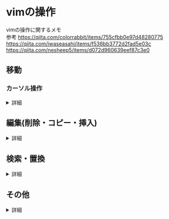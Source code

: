 # vimの操作

vimの操作に関するメモ  
参考
<https://qiita.com/colorrabbit/items/755cfbb0e97d48280775>
<https://qiita.com/iwaseasahi/items/f536bb3772d2fad5e03c>
<https://qiita.com/nesheep5/items/d072d960639eef87c3e0>


## 移動

  
### カーソル操作

<details>
  <summary>詳細</summary>

|操作|コマンド|
|:-|:-|
|*h,j,k,l*|←,↓,↑,→|
|*w*|1単語分前へ移動|
|*b*|1単語分後ろへ移動|
|*gg*|ファイル先頭に戻る|
|*Shift + g*|ファイル末尾に進む|
|*0*|行頭へ|
|*$*|行末へ|
|*^*|行の最初の空白でない文字へ|
|*5l*|5文字分右へ|
|*CTRL+f*|ページアップ|
|*CTRL+b*|ページダウン|
|*Shift+m*|カーソルを画面の中心へ|
|*f*|fを押して文字を打ち込むと、カーソル行にあるその文字のところに進む。文字入力後、; を押すと戻る|
|*%*|(, ), {, }, [, ] カッコ移動などの対応する場所へ移動|
|*mk*|現在のカーソル位置をマーク|
|*'k*|マークした位置へ|
|*d'k*|現在位置からマークまでを削除|


</details>

## 編集(削除・コピー・挿入)

<details>
  <summary>詳細</summary>
  
### 削除
<details>
  <summary>詳細</summary>

|操作|コマンド|
|:-|:-|
|*x*|1文字削除|
|*dd(連打)*|1行切り取り|
|*dd(x行目で１回目のdを押し、y行目で2回目のdを押す)*|x行目〜y行目までを切り取り|
|*5dd (xdd)*|5(x)行削除|
|*diw*|カーソル上の単語を削除|
|*di"*|ダブルクォーテーションの内部を削除|
|*dit*|HTMLタグの内部を削除|
|*ciw*|カーソル上の単語を削除して、インサートモード|
|*ci"*|ダブルクォーテーションの内部を削除して、インサートモード|
|*cit*|HTMLタグの内部を削除して、インサートモード|
|*D*|カーソル位置から行末まで削除|
|*C*|カーソル位置から行末まで削除して, インサートモード|
</details>

### コピー
<details>
  <summary>詳細</summary>

|操作|コマンド|
|:-|:-|
|*yy(連打)*|1行コピー|
|*yy(x行目で１回目のを押し、y行目で2回目のyを押す)*|x行目からy行目までをコピー|
|*yiw*|カーソル上の単語をコピー|
|*yi"*|ダブルクォーテーションの内部をコピー|
|*yit*|HTMLタグの内部をコピー|
</details>

### 挿入
<details>
  <summary>詳細</summary>

|操作|コマンド|
|:-|:-|
|*p*|貼り付け|
|*o*|現在の行の下に改行し、インサートモード|
|*a*|カーソルの右側にインサートモード|
|*i*|行頭に移動し、インサートモード|
|*A*|行末に移動し、インサートモード|
</details>

### インデント
<details>
  <summary>詳細</summary>

|操作|コマンド|
|:-|:-|
|*=*|選択行のインデント修正|
|*gg, shift+v, shift+g, =*|ファイル全体のインデント修正|
|*ctrl-t, ctrl-d*|挿入モードでインデントを追加/削除|
|*>>*|インデントを追加|
|*<<*|インデントを削除|
|*:set shiftwidth=4*|インデント幅をスペース4つ分にする|
|*:set autoindent*|オートインデントをON|
|*:set smartindent*|スマートなオートインデントをON|
</details>

</details>

## 検索・置換
<details>
  <summary>詳細</summary>
  
  ### 検索
  <details>
    <summary>詳細</summary>

|操作|コマンド|
|:-|:-|
|*/ + 文字*|ページ内の文字を検索|
|*n*|前方の同じ文字を検索|
|*N*|後方の同じ文字を検索|
|*/lover*|文字列hogeを検索（上から下へ）|
|*?lover*|文字列hogeを検索（下から上へ）|
|*検索候補表示中に n*|カーソルより下側にある検索候補に移動|
|*検索候補表示中に shift+n*|カーソルより上側にある検索候補に移動|
|_*_|今単語がある位置の単語を検索（カーソルより下側）|
|*#*|今単語がある位置の単語を検索（カーソルより上側）|
|*/lo[vb]er*|文字列の"lover"か"lober"を検索する|
|*/<love*|文字列"love"から始まる単語を検索|
|*/love>*|文字列"love"で終わる単語を検索|
|*/<love>*|文字列"love"を検索|
|*/^love*|文字列"love"から始まる行を検索|
|*/love$*|文字列"love"で終わる行を検索|
|*/^love$*|文字列"love"だけの行を検索|
|*/<….>*|4文字の単語を検索|
|*/love\*|kill|
|*/<\d\d\d\d>*|4桁の数字を検索|
|*/^n{3}*|空の3行を検索|
|*:bufdo /love/*|現在開いているファイル全部の中から文字列"love"を検索|
  
  </details>
  
  ### 置換
  <details>
    <summary>詳細</summary>

|操作|コマンド|
|:-|:-|
|*:s/before/ater*|カーソルのある行にある最初の文字列"before"を"after"に置換（1つずつ）|
|*:s/before/after/g*|カーソルのある行にある文字列"before"をすべて"after"に一括置換|
|*:s/before/after/gc*|カーソルのある行にある文字列"before"をすべて"after"に置換。確認を表示させる|
|*:%s/before/after/g*|現在使っているファイルにある文字列"before"を"after"に一括置換|
|*:%s/before/after/g*|現在使っているファイルにある文字列"before"を"after"に置換。確認を表示させる|
|*:%s;/var/home;/usr/home;gc*|パス名などを置換するときは、"/"でなく、";"を区切り文字に使用|
|*:63,79s /lover/killer/g*|特定範囲のみ置換： 63〜79行目までの範囲にある"lover"を"killer"に一括置換|
|*:%s/^/Goodbye/g*|ファイル全体のすべての行の先頭に"Goodbye"を追加|
|*:%s/$/./g*|ファイル全体のすべての行の末尾に"."を追加|
|*:3,$s/lover/killer/g*|特定範囲のみ置換： 3行目から最終行の範囲にある"lover"を"killer"に一括置換|
|*:%s/ /^M/g;*|ファイル全体の中からスペース（空文字）を改行(CR)に置換（改行は CTRL+vを押した後にEnterを押すと入力される）|
|*:%s/GoodByeMyLove/ILoveYou/gi*|ファイル全体の中から"GoodByeMyLove"を"ILoveYou"に置換する。"GoodByeMyLove"は大文字小文字関係なく検索する|
|_:%s/ *$/g_|ファイル全体の行末の空文字（空白、スペース）を削除|
|*:%s#<[^>]+>##g*|タグに囲まれたテキストは残しつつ、HTMLタグを全て削除|
|*:g/love/d*|"love"を含んでる行を削除|
|*:v/goodbye*|"goodbye"を含んでいない行だけを削除|
|_:%s/^(.*)n1$/1/_|同じ行が2回続いたら片方削除|
|*CTRL+a*|カーソル上の数字をインクリメント|
|*CTRL+x*|カーソル上の数字をデクリメント|
|_argadd */.c_|カレントディレクトリ以下にある.cファイルを選択|
|*:argdo*|%s/lover/friend/gc \	update|
|*:tabdo*|%s/lover/friend/g	すべてのタブに対して、"lover"を"friend"に置換|
    
  </details>
</details>
  


## その他
<details>
  <summary>詳細</summary>

|操作|コマンド|
|:-|:-|
|*u*|undo|
|*CTRL + r*|redo|
|*.*|直前のコマンドを実行|
|*CTRL+n*|補完|
|*qa*|レコーディングを開始|
|*q*|レコーディングを終了|


</details>

